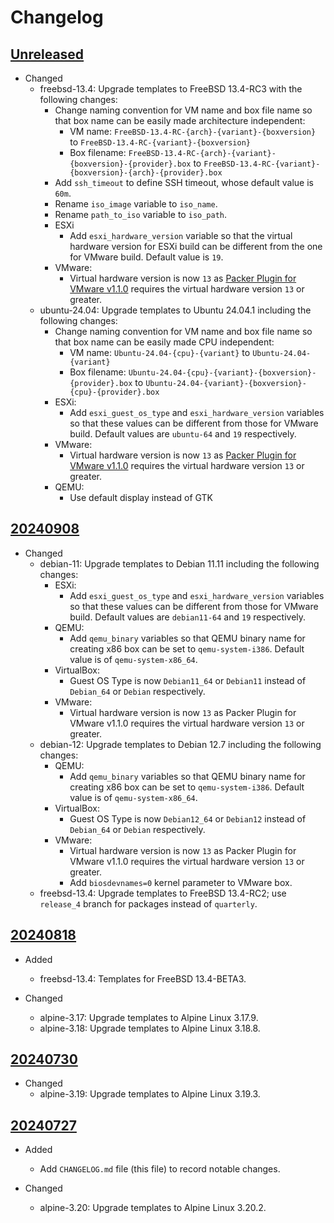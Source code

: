 # Changelog

## [Unreleased][]

* Changed
  * freebsd-13.4: Upgrade templates to FreeBSD 13.4-RC3 with the
    following changes:
    * Change naming convention for VM name and box file name so that
      box name can be easily made architecture independent:
      * VM name: `FreeBSD-13.4-RC-{arch}-{variant}-{boxversion}` to
        `FreeBSD-13.4-RC-{variant}-{boxversion}`
      * Box filename: `FreeBSD-13.4-RC-{arch}-{variant}-{boxversion}-{provider}.box`
        to `FreeBSD-13.4-RC-{variant}-{boxversion}-{arch}-{provider}.box`
    * Add `ssh_timeout` to define SSH timeout, whose default value is
      `60m`.
    * Rename `iso_image` variable to `iso_name`.
    * Rename `path_to_iso` variable to `iso_path`.
    * ESXi
      * Add `esxi_hardware_version` variable so that the virtual
        hardware version for ESXi build can be different from the one
        for VMware build.  Default value is `19`.
    * VMware:
      * Virtual hardware version is now `13` as [Packer Plugin for
        VMware v1.1.0](https://github.com/hashicorp/packer-plugin-vmware/releases/tag/v1.1.0)
        requires the virtual hardware version `13` or greater.
  * ubuntu-24.04: Upgrade templates to Ubuntu 24.04.1 including the
    following changes:
    * Change naming convention for VM name and box file name so that
      box name can be easily made CPU independent:
      * VM name: `Ubuntu-24.04-{cpu}-{variant}` to
        `Ubuntu-24.04-{variant}`
      * Box filename: `Ubuntu-24.04-{cpu}-{variant}-{boxversion}-{provider}.box`
        to `Ubuntu-24.04-{variant}-{boxversion}-{cpu}-{provider}.box`
    * ESXi:
      * Add `esxi_guest_os_type` and `esxi_hardware_version` variables
        so that these values can be different from those for VMware
        build.  Default values are `ubuntu-64` and `19` respectively.
    * VMware:
      * Virtual hardware version is now `13` as [Packer Plugin for
        VMware v1.1.0](https://github.com/hashicorp/packer-plugin-vmware/releases/tag/v1.1.0)
        requires the virtual hardware version `13` or greater.
    * QEMU:
      * Use default display instead of GTK

## [20240908][]

* Changed
  * debian-11: Upgrade templates to Debian 11.11 including the
    following changes:
    * ESXi:
      * Add `esxi_guest_os_type` and `esxi_hardware_version` variables
        so that these values can be different from those for VMware
        build.  Default values are `debian11-64` and `19` respectively.
    * QEMU:
      * Add `qemu_binary` variables so that QEMU binary name for
        creating x86 box can be set to `qemu-system-i386`.  Default
        value is of `qemu-system-x86_64`.
    * VirtualBox:
      * Guest OS Type is now `Debian11_64` or `Debian11` instead of
        `Debian_64` or `Debian` respectively.
    * VMware:
      * Virtual hardware version is now `13` as Packer Plugin for
        VMware v1.1.0 requires the virtual hardware version `13` or
        greater.
  * debian-12: Upgrade templates to Debian 12.7 including the following
    changes:
    * QEMU:
      * Add `qemu_binary` variables so that QEMU binary name for
        creating x86 box can be set to `qemu-system-i386`.  Default
        value is of `qemu-system-x86_64`.
    * VirtualBox:
      * Guest OS Type is now `Debian12_64` or `Debian12` instead of
        `Debian_64` or `Debian` respectively.
    * VMware:
      * Virtual hardware version is now `13` as Packer Plugin for
        VMware v1.1.0 requires the virtual hardware version `13` or
        greater.
      * Add `biosdevnames=0` kernel parameter to VMware box.
  * freebsd-13.4: Upgrade templates to FreeBSD 13.4-RC2; use
    `release_4` branch for packages instead of `quarterly`.

## [20240818][]

* Added
  * freebsd-13.4: Templates for FreeBSD 13.4-BETA3.

* Changed
  * alpine-3.17: Upgrade templates to Alpine Linux 3.17.9.
  * alpine-3.18: Upgrade templates to Alpine Linux 3.18.8.

## [20240730][]

* Changed
  * alpine-3.19: Upgrade templates to Alpine Linux 3.19.3.

## [20240727][]

* Added
  * Add `CHANGELOG.md` file (this file) to record notable changes.

* Changed
  * alpine-3.20: Upgrade templates to Alpine Linux 3.20.2.

[Unreleased]: https://github.com/upperstream/packer-templates/compare/20240908...HEAD
[20240908]: https://github.com/upperstream/packer-templates/compare/20240818...20240908
[20240818]: https://github.com/upperstream/packer-templates/compare/20240730...20240818
[20240730]: https://github.com/upperstream/packer-templates/compare/20240727...20240730
[20240727]: https://github.com/upperstream/packer-templates/releases/tag/20240727
